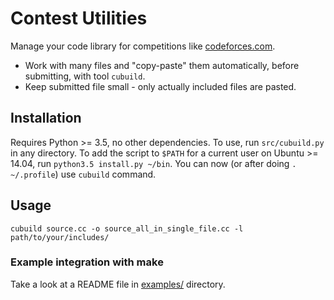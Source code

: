 # Contest Utilities
Manage your code library for competitions like [codeforces.com](http://codeforces.com).
- Work with many files and "copy-paste" them automatically, before submitting, with tool `cubuild`.
- Keep submitted file small - only actually included files are pasted.

## Installation
Requires Python >= 3.5, no other dependencies. To use, run `src/cubuild.py` in any directory. To add the script to
`$PATH` for a current user on Ubuntu >= 14.04, run `python3.5 install.py ~/bin`. You can now (or after doing `. ~/.profile`) use `cubuild` command.

## Usage
    cubuild source.cc -o source_all_in_single_file.cc -l path/to/your/includes/

### Example integration with make

Take a look at a README file in [examples/](examples/README.md) directory.
